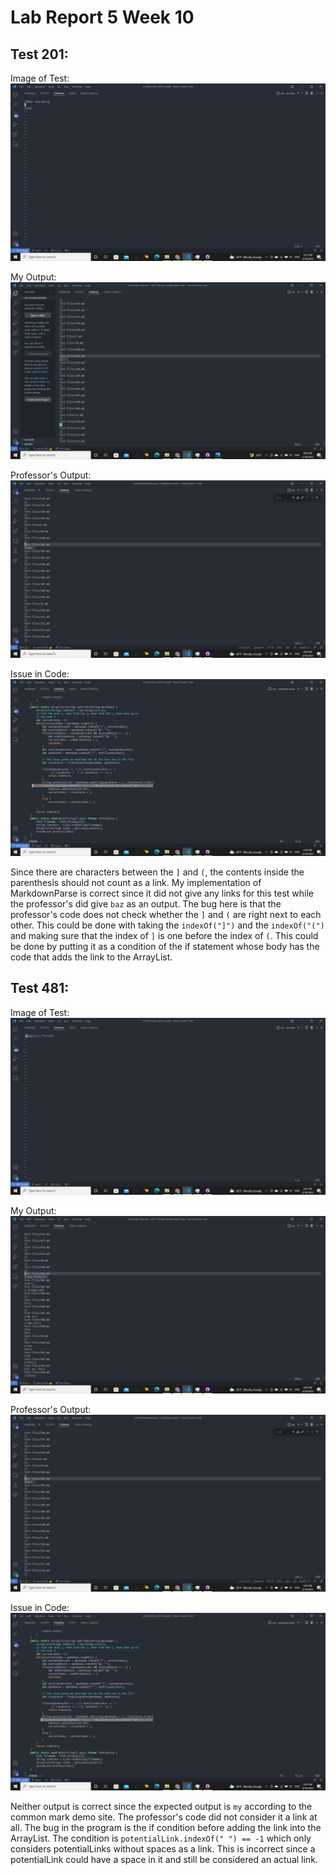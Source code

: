 # **Lab Report 5 Week 10**

## Test 201:
Image of Test: ![test201](test201.png)

My Output: ![myOutput201](myOutput201.png)

Professor's Output:![professorOutput201](professorOutput201.png)

Issue in Code: ![issue201](issue201.png)

Since there are characters between the `]` and `(`, the contents inside the parenthesis should not count as a link. My implementation of MarkdownParse is correct since it did not give any links for this test while the professor's did give `baz` as an output. The bug here is that the professor's code does not check whether the `]` and `(` are right next to each other. This could be done with taking the `indexOf("]")` and the `indexOf("(")` and making sure that the index of `]` is one before the index of `(`. This could be done by putting it as a condition of the if statement whose body has the code that adds the link to the ArrayList. 

## Test 481:
Image of Test: ![test481](test481.png)

My Output: ![myOutput481](myOutput481.png)

Professor's Output: ![professorOutput201](professorOutput201.png)

Issue in Code: ![issue481](issue481.png)

Neither output is correct since the expected output is `my` according to the common mark demo site. The professor's code did not consider it a link at all. The bug in the program is the if condition before adding the link into the ArrayList. The condition is `potentialLink.indexOf(" ") == -1` which only considers potentialLinks without spaces as a link. This is incorrect since a potentialLink could have a space in it and still be considered an actual link. 